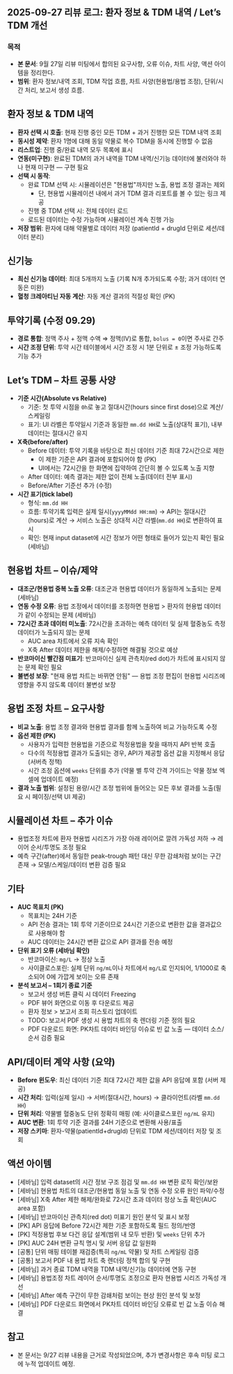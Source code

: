 ## 2025-09-27 리뷰 로그: 환자 정보 & TDM 내역 / Let’s TDM 개선

### 목적
- **본 문서**: 9월 27일 리뷰 미팅에서 합의된 요구사항, 오류 이슈, 차트 사양, 액션 아이템을 정리한다.
- **범위**: 환자 정보/내역 조회, TDM 작업 흐름, 차트 사양(현용법/용법 조정), 단위/시간 처리, 보고서 생성 흐름.

## 환자 정보 & TDM 내역
- **환자 선택 시 호출**: 현재 진행 중인 모든 TDM + 과거 진행한 모든 TDM 내역 조회
- **동시성 제약**: 환자 1명에 대해 동일 약물로 복수 TDM을 동시에 진행할 수 없음
- **리스트업**: 진행 중/완료 내역 모두 목록에 표시
- **연동(미구현)**: 완료된 TDM의 과거 내역을 TDM 내역/신기능 데이터에 불러와야 하나 현재 미구현 — 구현 필요
- **선택 시 동작**:
  - 완료 TDM 선택 시: 시뮬레이션은 "현용법"까지만 노출, 용법 조정 결과는 제외
    - 단, 현용법 시뮬레이션 내에서 과거 TDM 결과 리포트를 볼 수 있는 링크 제공
  - 진행 중 TDM 선택 시: 전체 데이터 로드
  - 로드된 데이터는 수정 가능하며 시뮬레이션 계속 진행 가능
- **저장 범위**: 환자에 대해 약물별로 데이터 저장 (patientId + drugId 단위로 세션/데이터 분리)

## 신기능
- **최신 신기능 데이터**: 최대 5개까지 노출 (기록 N개 추가되도록 수정; 과거 데이터 연동은 미완)
- **혈청 크레아티닌 자동 계산**: 자동 계산 결과의 적절성 확인 (PK)

## 투약기록 (수정 09.29)
- **경로 통합**: 정맥 주사 + 정맥 수액 ⇒ 정맥(IV)로 통합, `bolus = 0`이면 주사로 간주
- **시간 조정 단위**: 투약 시간 테이블에서 시간 조정 시 1분 단위로 ± 조정 가능하도록 기능 추가

## Let’s TDM – 차트 공통 사양
- **기준 시간(Absolute vs Relative)**
  - 기준: 첫 투약 시점을 `0h`로 놓고 절대시간(hours since first dose)으로 계산/스케일링
  - 표기: UI 라벨은 투약일시 기준과 동일한 `mm.dd HH`로 노출(상대적 표기), 내부 데이터는 절대시간 유지
- **X축(before/after)**
  - Before 데이터: 투약 기록을 바탕으로 최신 데이터 기준 최대 72시간으로 제한
    - 이 제한 기준은 API 결과에 포함되어야 함 (PK)
    - UI에서는 72시간을 한 화면에 집약하여 간단히 볼 수 있도록 노출 지향
  - After 데이터: 예측 결과는 제한 없이 전체 노출(데이터 전부 표시)
  - Before/After 기준선 추가 (수정)
- **시간 표기(tick label)**
  - 형식: `mm.dd HH`
  - 흐름: 투약기록 입력은 실제 일시(`yyyyMMdd HH:mm`) → API는 절대시간(hours)로 계산 → 서비스 노출은 상대적 시간 라벨(`mm.dd HH`)로 변환하여 표시
  - 확인: 현재 input dataset에 시간 정보가 어떤 형태로 들어가 있는지 확인 필요 (세바님)

## 현용법 차트 – 이슈/제약
- **대조군/현용법 중복 노출 오류**: 대조군과 현용법 데이터가 동일하게 노출되는 문제 (세바님)
- **연동 수정 오류**: 용법 조정에서 데이터를 조정하면 현용법 > 환자의 현용법 데이터가 같이 수정되는 문제 (세바님)
- **72시간 초과 데이터 미노출**: 72시간을 초과하는 예측 데이터 및 실제 혈중농도 측정 데이터가 노출되지 않는 문제
  - AUC area 차트에서 오류 지속 확인
  - X축 After 데이터 제한을 해제/수정하면 해결될 것으로 예상
- **반코마이신 빨간점 미표기**: 반코마이신 실제 관측치(red dot)가 차트에 표시되지 않는 문제 확인 필요
- **불변성 보장**: "현재 용법 차트는 바뀌면 안됨" — 용법 조정 편집이 현용법 시리즈에 영향을 주지 않도록 데이터 불변성 보장

## 용법 조정 차트 – 요구사항
- **비교 노출**: 용법 조정 결과와 현용법 결과를 함께 노출하여 비교 가능하도록 수정
- **옵션 제한 (PK)**
  - 사용자가 입력한 현용법을 기준으로 적정용법을 찾을 때까지 API 반복 호출
  - 다수의 적정용법 결과가 도출되는 경우, API가 제공할 옵션 값을 지정해서 응답 (서버측 정책)
  - 시간 조정 옵션에 `weeks` 단위를 추가 (약물 별 투약 간격 가이드는 약물 정보 엑셀에 업데이트 예정)
- **결과 노출 범위**: 설정된 용량/시간 조정 범위에 들어오는 모든 후보 결과를 노출(필요 시 페이징/선택 UI 제공)

## 시뮬레이션 차트 – 추가 이슈
- 용법조정 차트에 환자 현용법 시리즈가 가장 아래 레이어로 깔려 가독성 저하 → 레이어 순서/투명도 조정 필요
- 예측 구간(after)에서 동일한 peak–trough 패턴 대신 무한 감쇄처럼 보이는 구간 존재 → 모델/스케일/데이터 변환 검증 필요

## 기타
- **AUC 목표치 (PK)**
  - 목표치는 24H 기준
  - API 전송 결과는 1회 투약 기준이므로 24시간 기준으로 변환한 값을 결과값으로 사용해야 함
  - AUC 데이터는 24시간 변환 값으로 API 결과를 전송 예정
- **단위 표기 오류 (세바님 확인)**
  - 반코마이신: `mg/L` → 정상 노출
  - 사이클로스포린: 실제 단위 `ng/mL`이나 차트에서 `mg/L`로 인지되어, 1/1000로 축소되어 0에 가깝게 보이는 오류 존재
- **분석 보고서 – 1회기 종료 기준**
  - 보고서 생성 버튼 클릭 시 데이터 Freezing
  - PDF 뷰어 화면으로 이동 후 다운로드 제공
  - 환자 정보 > 보고서 조회 히스토리 업데이트
  - TODO: 보고서 PDF 생성 시 용법 차트의 축 렌더링 기준 정의 필요
  - PDF 다운로드 화면: PK차트 데이터 바인딩 이슈로 빈 값 노출 — 데이터 소스/순서 검증 필요

## API/데이터 계약 사항 (요약)
- **Before 윈도우**: 최신 데이터 기준 최대 72시간 제한 값을 API 응답에 포함 (서버 제공)
- **시간 처리**: 입력(실제 일시) → 서버(절대시간, hours) → 클라이언트(라벨 `mm.dd HH`)
- **단위 처리**: 약물별 혈중농도 단위 정확히 매핑 (예: 사이클로스포린 `ng/mL` 유지)
- **AUC 변환**: 1회 투약 기준 결과를 24H 기준으로 변환해 사용/표출
- **저장 스키마**: 환자-약물(patientId+drugId) 단위로 TDM 세션/데이터 저장 및 조회

## 액션 아이템
- [세바님] 입력 dataset의 시간 정보 구조 점검 및 `mm.dd HH` 변환 로직 확인/보완
- [세바님] 현용법 차트의 대조군/현용법 동일 노출 및 연동 수정 오류 원인 파악/수정
- [세바님] X축 After 제한 해제/완화로 72시간 초과 데이터 정상 노출 확인(AUC area 포함)
- [세바님] 반코마이신 관측치(red dot) 미표기 원인 분석 및 표시 보정
- [PK] API 응답에 Before 72시간 제한 기준 포함하도록 필드 정의/반영
- [PK] 적정용법 후보 다건 응답 설계(범위 내 모두 반환) 및 `weeks` 단위 추가
- [PK] AUC 24H 변환 규칙 명시 및 서버 응답 값 일원화
- [공통] 단위 매핑 테이블 재검증(특히 `ng/mL` 약물) 및 차트 스케일링 검증
- [공통] 보고서 PDF 내 용법 차트 축 렌더링 정책 합의 및 구현
- [세바님] 과거 종료 TDM 내역을 TDM 내역/신기능 데이터에 연동 구현
- [세바님] 용법조정 차트 레이어 순서/투명도 조정으로 환자 현용법 시리즈 가독성 개선
- [세바님] After 예측 구간이 무한 감쇄처럼 보이는 현상 원인 분석 및 보정
- [세바님] PDF 다운로드 화면에서 PK차트 데이터 바인딩 오류로 빈 값 노출 이슈 해결

## 참고
- 본 문서는 9/27 리뷰 내용을 근거로 작성되었으며, 추가 변경사항은 후속 미팅 로그에 누적 업데이트 예정.

